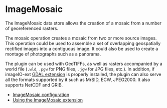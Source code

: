 # ImageMosaic

The ImageMosaic data store allows the creation of a mosaic from a number of georeferenced rasters.

The mosaic operation creates a mosaic from two or more source images. This operation could be used to assemble a set of overlapping geospatially rectified images into a contiguous image. It could also be used to create a montage of photographs such as a panorama.

The plugin can be used with GeoTIFFs, as well as rasters accompanied by a world file (`.wld`, `.pgw` for PNG files, `.jgw` for JPG files, etc.). In addition, if imageIO-ext [GDAL extension](../gdal.md) is properly installed, the plugin can also serve all the formats supported by it such as MrSID, ECW, JPEG2000. It also supports NetCDF and GRIB.

-   [ImageMosaic configuration](configuration.md)
-   [Using the ImageMosaic extension](tutorial.md)
